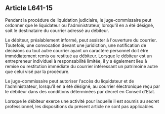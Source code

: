 Article L641-15
----
Pendant la procédure de liquidation judiciaire, le juge-commissaire peut
ordonner que le liquidateur ou l'administrateur, lorsqu'il en a été désigné,
soit le destinataire du courrier adressé au débiteur.

Le débiteur, préalablement informé, peut assister à l'ouverture du courrier.
Toutefois, une convocation devant une juridiction, une notification de décisions
ou tout autre courrier ayant un caractère personnel doit être immédiatement
remis ou restitué au débiteur. Lorsque le débiteur est un entrepreneur
individuel à responsabilité limitée, il y a également lieu à remise ou
restitution immédiate du courrier intéressant un patrimoine autre que celui visé
par la procédure.

Le juge-commissaire peut autoriser l'accès du liquidateur et de
l'administrateur, lorsqu'il en a été désigné, au courrier électronique reçu par
le débiteur dans des conditions déterminées par décret en Conseil d'Etat.

Lorsque le débiteur exerce une activité pour laquelle il est soumis au secret
professionnel, les dispositions du présent article ne sont pas applicables.

